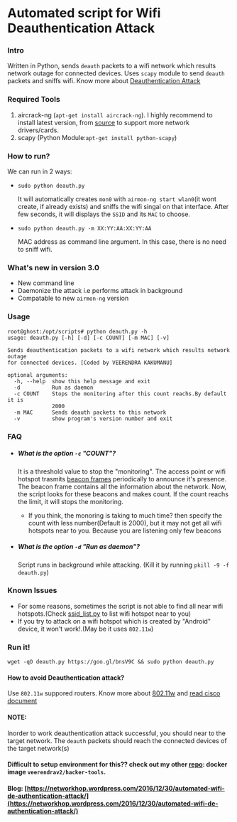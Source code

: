 # Automated script for Wifi Deauthentication Attack
### Intro
Written in Python, sends `deauth` packets to a wifi network which results network outage for connected devices. Uses `scapy` module to send `deauth` packets and sniffs wifi.
Know more about [Deauthentication Attack](https://en.wikipedia.org/wiki/Wi-Fi_deauthentication_attack)

### Required Tools
1. aircrack-ng (`apt-get install aircrack-ng`). I highly recommend to install latest version, from [source](https://www.aircrack-ng.org/downloads.html) to support more network drivers/cards. 
2. scapy (Python Module:`apt-get install python-scapy`)

### How to run?
We can run in 2 ways:
* `sudo python deauth.py` 
 
   It will automatically creates `mon0` with `airmon-ng start wlan0`(it wont create, if already exists) and sniffs the wifi  singal on that interface. After few seconds, it will displays the `SSID` and its `MAC` to choose.
* `sudo python deauth.py -m XX:YY:AA:XX:YY:AA` 
   
   MAC address as command line argument. In this case, there is no need to sniff wifi.

### What's new in version 3.0
* New command line
* Daemonize the attack i.e performs attack in background
* Compatable to new `airmon-ng` version

### Usage
```
root@ghost:/opt/scripts# python deauth.py -h
usage: deauth.py [-h] [-d] [-c COUNT] [-m MAC] [-v]

Sends deauthentication packets to a wifi network which results network outage
for connected devices. [Coded by VEERENDRA KAKUMANU]

optional arguments:
  -h, --help  show this help message and exit
  -d          Run as daemon
  -c COUNT    Stops the monitoring after this count reachs.By default it is
              2000
  -m MAC      Sends deauth packets to this network
  -v          show program's version number and exit
```

### FAQ
* ##### What is the option `-c` "COUNT"?
  
  It is a threshold value to stop the "monitoring". The access point or wifi hotspot trasmits [beacon frames](https://en.wikipedia.org/wiki/Beacon_frame) periodically to announce it's presence. The beacon frame contains all the information about the network. Now, the script looks for these beacons and makes count. If the count reachs the limit, it will stops the monitoring.
  * If you think, the monoring is taking to much time? then specify the count with less number(Default is 2000), but it may not get all wifi hotspots near to you. Because you are listening only few beacons

* ##### What is the option `-d` "Run as daemon"?
  
  Script runs in background while attacking. (Kill it by running `pkill -9 -f deauth.py`)

### Known Issues
* For some reasons, sometimes the script is not able to find all near wifi hotspots.(Check [ssid_list.py](https://github.com/veerendra2/useless-scripts#6-ssid_listpy) to list wifi hotspot near to you)
* If you try to attack on a wifi hotspot which is created by "Android" device, it won't work!.(May be it uses `802.11w`)

### Run it!
`wget -qO deauth.py https://goo.gl/bnsV9C && sudo python deauth.py`

#### How to avoid Deauthentication attack?
Use `802.11w` suppored routers. Know more about [802.11w](https://en.wikipedia.org/wiki/IEEE_802.11w-2009) and [read cisco document](http://www.cisco.com/c/en/us/td/docs/wireless/controller/technotes/5700/software/release/ios_xe_33/11rkw_DeploymentGuide/b_802point11rkw_deployment_guide_cisco_ios_xe_release33/b_802point11rkw_deployment_guide_cisco_ios_xe_release33_chapter_0100.pdf)

#### NOTE: 
Inorder to work deauthentication attack successful, you should near to the target network. The `deauth` packets should reach the connected devices of the target network(s)

#### Difficult to setup environment for this?? check out my other [repo](https://github.com/veerendra2/hacker-tools): docker image `veerendrav2/hacker-tools`.

#### Blog: [https://networkhop.wordpress.com/2016/12/30/automated-wifi-de-authentication-attack/](https://networkhop.wordpress.com/2016/12/30/automated-wifi-de-authentication-attack/)
